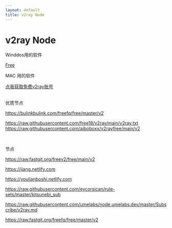 ```yaml
---
layout: default
title: v2ray Node
---
```


# v2ray Node

Winddos用的软件  
  
[Free](https://github.com/freefq/free)  

MAC 用的软件  
  
[点我获取免费v2ray账号](https://github.com/Alvin9999/new-pac/wiki/v2ray免费账号)  
<br>  
  
优质节点  

<https://bulinkbulink.com/freefq/free/master/v2>

<https://raw.githubusercontent.com/free18/v2ray/main/v2ray.txt>  
<https://raw.githubusercontent.com/aiboboxx/v2rayfree/main/v2>

<br>  
  
节点  

<https://raw.fastgit.org/freev2/free/main/v2>

<https://jiang.netlify.com>

<https://youlianboshi.netlify.com>

<https://raw.githubusercontent.com/eycorsican/rule-sets/master/kitsunebi_sub>

<https://raw.githubusercontent.com/umelabs/node.umelabs.dev/master/Subscribe/v2ray.md>

<https://raw.fastgit.org/freefq/free/master/v2>  
